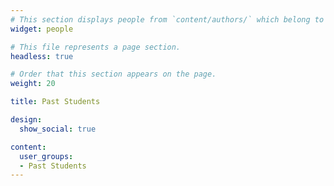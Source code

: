 ```yaml
---
# This section displays people from `content/authors/` which belong to the `user_groups` below.
widget: people

# This file represents a page section.
headless: true

# Order that this section appears on the page.
weight: 20

title: Past Students

design:
  show_social: true

content:
  user_groups:
  - Past Students
---
```

